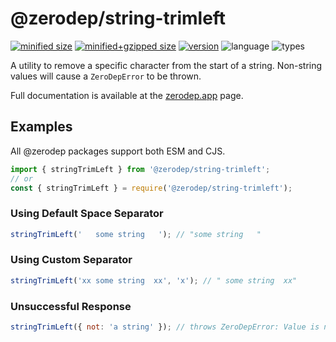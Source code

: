 # @zerodep/string-trimleft

[![minified size](https://img.shields.io/bundlephobia/min/@zerodep/string-trimleft?style=flat-square&color=blue)](https://bundlephobia.com/package/@zerodep/string-trimleft)
[![minified+gzipped size](https://img.shields.io/bundlephobia/minzip/@zerodep/string-trimleft?style=flat-square&color=blue)](https://bundlephobia.com/package/@zerodep/string-trimleft)
[![version](https://img.shields.io/npm/v/@zerodep/string-trimleft?style=flat-square&color=blue)](https://www.npmjs.com/package/@zerodep/string-trimleft)
![language](https://img.shields.io/badge/typescript-100%25-blue?style=flat-square)
![types](https://img.shields.io/badge/types-included-blue?style=flat-square)

A utility to remove a specific character from the start of a string. Non-string values will cause a `ZeroDepError` to be thrown.

Full documentation is available at the [zerodep.app](http://zerodep.app/#/string/trimleft) page.

## Examples

All @zerodep packages support both ESM and CJS.

```javascript
import { stringTrimLeft } from '@zerodep/string-trimleft';
// or
const { stringTrimLeft } = require('@zerodep/string-trimleft');
```

### Using Default Space Separator

```javascript
stringTrimLeft('   some string   '); // "some string   "
```

### Using Custom Separator

```javascript
stringTrimLeft('xx some string  xx', 'x'); // " some string  xx"
```

### Unsuccessful Response

```javascript
stringTrimLeft({ not: 'a string' }); // throws ZeroDepError: Value is not a string
```
